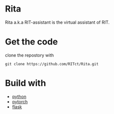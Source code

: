 # Rita
Rita a.k.a RIT-assistant is the virtual assistant of RIT.

# Get the code
clone the repostory with
```
git clone https://github.com/RITct/Rita.git
```

# Build with
* [python](www.python.org)
* [pytorch](pytorch.org)
* [flask](flask.pocoo.org)

